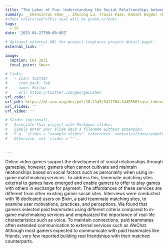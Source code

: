 ```yaml
---
title: "The Labor of Fun: Understanding the Social Relationships between Gamers and Paid Gaming Teammates in China"
summary: __Chenxinran Shen__, Zhicong Lu, Travis Faas, Daniel Wigdor <br> _In Proceedings of the 2021 CHI Conference on Human Factors in Computing Systems 2021_ <br> __<font color="red">Best Paper Honorable Mention (Top 5%) </font>🏆__ 
#<font color="red">This text will be green.</font>
tags:
  - SC
date: '2023-04-27T00:00:00Z'

# Optional external URL for project (replaces project detail page).
external_link: ''

image:
  caption: CHI 2021
  focal_point: Smart

# links:
#   - icon: twitter
#     icon_pack: fab
#     name: Follow
#     url: https://twitter.com/georgecushen
url_code: ''
url_pdf: https://dl.acm.org/doi/pdf/10.1145/3411764.3445550?casa_token=UR6plGgfjk0AAAAA:75r6s3t5TXtZgaTk93NASixagR7BZh81mgneMwUSG13jy39b6NGT084XECG7Xui15cQLDRxdu_fT
url_slides: ''
url_video: ''

# Slides (optional).
#   Associate this project with Markdown slides.
#   Simply enter your slide deck's filename without extension.
#   E.g. `slides = "example-slides"` references `content/slides/example-slides.md`.
#   Otherwise, set `slides = ""`.


---
```

Online video games support the development of social relationships through gameplay, however, gamers often cannot cultivate and maintain relationships based on social factors such as personality when using in-game matchmaking services. To address this, teammate matching sites external to games have emerged and enable gamers to offer to play games with others in exchange for payment. The affordances of these services are different from other existing gamer social sites. Interviews were conducted with 16 dedicated users on Bixin, a paid teammate matching sites, to examine user motivations, practices, and perceptions. We found that gamers selected paid teammates using different criteria compared to in-game matchmaking services and emphasized the importance of real-life characteristics such as voice. To maintain connections, paid teammates often extended communication to external services such as WeChat. Although most gamers expected to communicate with paid teammates like friends, very few reported building real friendships with their matched counterparts.
